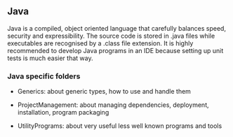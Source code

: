 ## Java

Java is a compiled, object oriented language that carefully balances speed, security and expressibility. The
source code is stored in .java files while executables are recognised by a .class file extension. It is
highly recommended to develop Java programs in an IDE because setting up unit tests is much easier that way.

### Java specific folders

* Generics: about generic types, how to use and handle them

* ProjectManagement: about managing dependencies, deployment, installation, program packaging

* UtilityPrograms: about very useful less well known programs and tools

